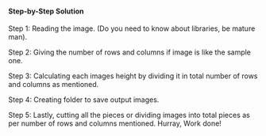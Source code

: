 #### Step-by-Step Solution
Step 1: Reading the image. (Do you need to know about libraries, be mature man).

Step 2: Giving the number of rows and columns if image is like the sample one.

Step 3: Calculating each images height by dividing it in total number of rows and columns as mentioned.

Step 4: Creating folder to save output images.

Step 5: Lastly, cutting all the pieces or dividing images into total pieces as per number of rows and columns mentioned.
Hurray, Work done!
